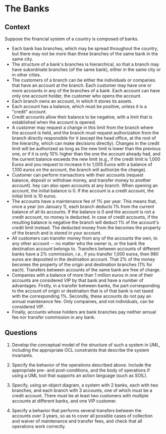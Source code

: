 # The Banks

## Context

Suppose the financial system of a country is composed of banks. 

* Each bank has branches, which may be spread throughout the country, but there may not be more than three branches of the same bank in the same city. 
* The structure of a bank's branches is hierarchical, so that a branch may have subordinate branches (of the same bank), either in the same city or in other cities. 
* The customers of a branch can be either the individuals or companies that have an account at the branch. Each customer may have one or more accounts in any of the branches of a bank. Each account can have only one account holder, the customer who opens the account. 
* Each branch owns an account, in which it stores its assets. 
* Each account has a balance, which must be positive, unless it is a "credit" account. 
* Credit accounts allow their balance to be negative, with a limit that is established when the account is opened. 
* A customer may request a change in this limit from the branch where the account is held, and the branch must request authorization from the branch directly responsible for it (except the head office, at the root of the hierarchy, which can make decisions directly). Changes in the credit limit will be authorized as long as the new limit is lower than the previous one, or if it is only 10% higher than the one the account already had, and the current balance exceeds the new limit (e.g., if the credit limit is 1,000 Euros and you request to increase it to 1,005 Euros with a balance of 1,100 euros on the account, the branch will authorize the change).
* Customer can perform transactions with their accounts (request balance, deposit or withdraw money, and transfer money to another account). hey can also open accounts at any branch. When opening an account, the initial balance is 0. If the account is a credit account, the initial limit is 10 euros. 
* The accounts have a maintenance fee of 1% per year. This means that, once a year (on January 1), each branch deducts 1% from the current balance of all its accounts. If the balance is 0 and the account is not a credit account, no money is deducted. In case of credit accounts, if the resulting balance is negative the branch will deduct 1% of the account's credit limit instead. The deducted money from the becomes the property of the branch and is stored in your account.
* All customers can transfer money from any of the accounts the own, to any other account -- no matter who the owner is, or the bank the destination account belongs to. Transfers between accounts of different banks have a 2% commission, i.e., if you transfer 1,000 euros, then 980 euros are deposited in the destination account. That 2% of the money becomes the property of the origin and destination branches (1% for each). Transfers between accounts of the same bank are free of charge. 
* Companies with a balance of more than 1 million euros in one of their accounts are considered VIP by that bank and have a number of advantages. Firstly, in a transfer between banks, the part corresponding to the account of origin or destination that is of that bank is not taxed with the corresponding 1%. Secondly, these accounts do not pay an annual maintenance fee. Only companies, and not individuals, can be considered VIP.
* Finally, accounts whose holders are bank branches pay neither annual fee nor transfer commission in any bank.


## Questions

1. Develop the conceptual model of the structure of such a system in UML, including the appropriate OCL constraints that describe the system invariants. 

2. Specify the behavior of the operations described above. Include the appropriate pre- and post-conditions, and the body of operations if using a UML tool that supports an action language (such as SOIL).

3. Specify, using an object diagram, a system with 2 banks, each with two branches, and each branch with 3 accounts, one of which must be a credit account. There must be at least two customers with multiple accounts at different banks, and one VIP customer. 

4. Specify a behavior that performs several transfers between the accounts over 3 years, so as to cover all possible cases of collection and waiver of maintenance and transfer fees, and check that all operations work correctly.

 









